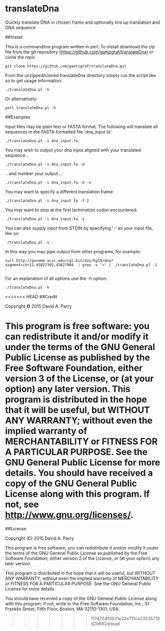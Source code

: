 # translateDna
Quickly translate DNA in chosen frame and optionally line up translation and DNA sequence

##Install

This is a commandline program written in perl. To install download the zip file from the git repository (https://github.com/gantzgraf/translateDna) or clone the repo:

    git clone https://github.com/gantzgraf/translateDna.git 

From the unzipped/cloned translateDna directory simply run the script like so to get usage information:

    ./translateDna.pl -h 

Or alternatively: 

    perl translateDna.pl -h

##Examples

Input files may be plain text or FASTA format. The following will translate all sequences in the FASTA formatted file 'dna_input.fa'. 

    ./translateDna.pl -i dna_input.fa

You may wish to output your dna input aligned with your translated sequence...

    ./translateDna.pl -i dna_input.fa -d 

...and number your output...

    ./translateDna.pl -i dna_input.fa -d -n 

You may want to specify a different translation frame:

    ./translateDna.pl -i dna_input.fa -f 2

You may want to stop at the first termination codon encountered:

    ./translateDna.pl -i dna_input.fa -s 

You can also supply input from STDIN by specifying '-' as your input file, like so: 

    ./translateDna.pl -i - 
    
In this way you may pipe output from other programs, for example: 

    curl http://genome.ucsc.edu/cgi-bin/das/hg19/dna?segment=chr11:45827392,45827904  | grep -v '<' | ./translateDna.pl -i - 

For an explanation of all options use the -h option:

    ./translateDna.pl -h 


<<<<<<< HEAD
##Credit

Copyright © 2015  David A. Parry

This program is free software: you can redistribute it and/or modify it under the terms of the GNU General Public License as published by the Free Software Foundation, either version 3 of the License, or (at your option) any later version. This program is distributed in the hope that it will be useful, but WITHOUT ANY WARRANTY; without even the implied warranty of MERCHANTABILITY or FITNESS FOR A PARTICULAR PURPOSE. See the GNU General Public License for more details. You should have received a copy of the GNU General Public License along with this program. If not, see <http://www.gnu.org/licenses/>.
=======
##License

Copyright (C) 2015  David A. Parry

This program is free software; you can redistribute it and/or
modify it under the terms of the GNU General Public License
as published by the Free Software Foundation; either version 2
of the License, or (at your option) any later version.

This program is distributed in the hope that it will be useful,
but WITHOUT ANY WARRANTY; without even the implied warranty of
MERCHANTABILITY or FITNESS FOR A PARTICULAR PURPOSE.  See the
GNU General Public License for more details.

You should have received a copy of the GNU General Public License
along with this program; if not, write to the Free Software
Foundation, Inc., 51 Franklin Street, Fifth Floor, Boston, MA  02110-1301, USA.
>>>>>>> 1174704f0631e22e711ca23535719d2b692ddead

